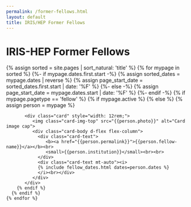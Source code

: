 ```yaml
---
permalink: /former-fellows.html
layout: default
title: IRIS/HEP Former Fellows
---
```


# IRIS-HEP Former Fellows

<div class="container-fluid">
  <div class="row">
    {% assign sorted = site.pages | sort_natural: 'title' %}
    {% for mypage in sorted %}
      {%- if mypage.dates.first.start -%}
        {% assign sorted_dates = mypage.dates | reverse %}
        {% assign page_start_date = sorted_dates.first.start | date: '%F' %}
      {%- else -%}
        {% assign page_start_date = mypage.dates.start | date: '%F' %}
      {%- endif -%}
      {% if mypage.pagetype == 'fellow' %}
        {% if mypage.active %}
        {% else %}
           {% assign person = mypage %}

           <div class="card" style="width: 12rem;">
              <img class="card-img-top" src="{{person.photo}}" alt="Card image cap">
              <div class="card-body d-flex flex-column">
                <div class="card-text">
                   <b><a href="{{person.permalink}}">{{person.fellow-name}}</a></b><br>
                   <small>{{person.institution}}</small><br><br>
                </div>
                <div class="card-text mt-auto"><i>
                {% include fellow_dates.html dates=person.dates %}
                </i><br></div>
              </div>
           </div>
        {% endif %}
      {% endif %}
    {% endfor %}
  </div>
  <br>
</div>
